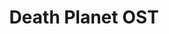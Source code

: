 ---
artist: tubesockor
title: Death Planet OST
art_path: /images/tubesockor-death-planet-ost
external_url: https://tubesockor.bandcamp.com/album/death-planet-game-boy-soundtrack
redirect_to: /
---